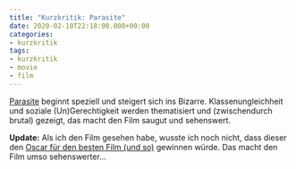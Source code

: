 ```yaml
---
title: "Kurzkritik: Parasite"
date: 2020-02-10T22:18:00.000+00:00
categories:
- kurzkritik
tags:
- kurzkritik
- movie
- film
---
```


[Parasite](https://en.wikipedia.org/wiki/Parasite_(2019_film)) beginnt speziell und steigert sich ins Bizarre. Klassenungleichheit und soziale (Un)Gerechtigkeit werden thematisiert und (zwischendurch brutal) gezeigt, das macht den Film saugut und sehenswert.

**Update:** Als ich den Film gesehen habe, wusste ich noch nicht, dass dieser den [Oscar für den besten Film (und so)](https://en.wikipedia.org/wiki/92nd_Academy_Awards#Awards) gewinnen würde.
Das macht den Film umso sehenswerter...